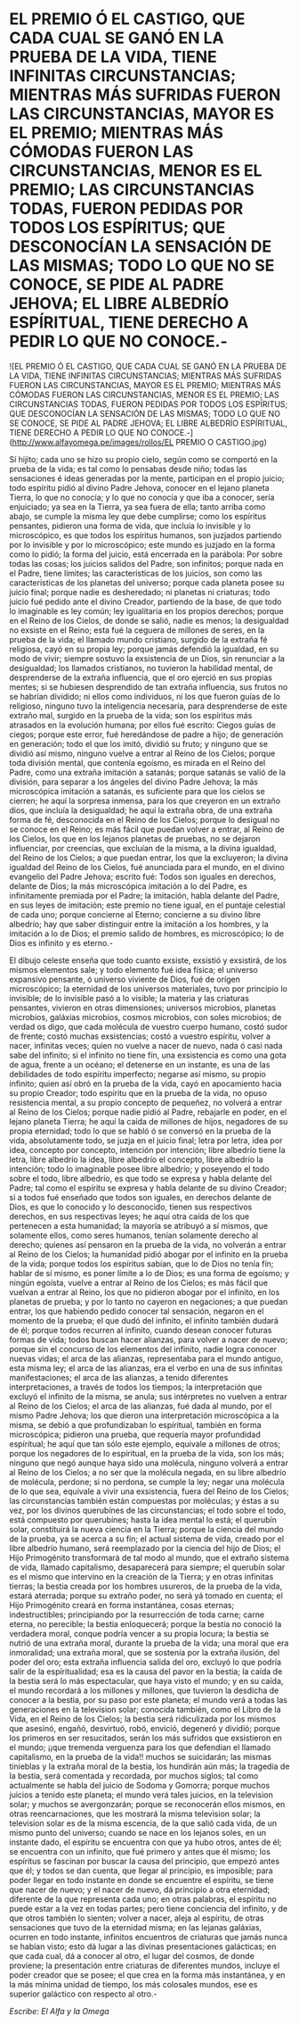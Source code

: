 # EL PREMIO Ó EL CASTIGO, QUE CADA CUAL SE GANÓ EN LA PRUEBA DE LA VIDA, TIENE INFINITAS CIRCUNSTANCIAS; MIENTRAS MÁS SUFRIDAS FUERON LAS CIRCUNSTANCIAS, MAYOR ES EL PREMIO; MIENTRAS MÁS CÓMODAS FUERON LAS CIRCUNSTANCIAS, MENOR ES EL PREMIO; LAS CIRCUNSTANCIAS TODAS, FUERON PEDIDAS POR TODOS LOS ESPÍRITUS; QUE DESCONOCÍAN LA SENSACIÓN DE LAS MISMAS; TODO LO QUE NO SE CONOCE, SE PIDE AL PADRE JEHOVA; EL LIBRE ALBEDRÍO ESPÍRITUAL, TIENE DERECHO A PEDIR LO QUE NO CONOCE.-

![EL PREMIO Ó EL CASTIGO, QUE CADA CUAL SE GANÓ EN LA PRUEBA DE LA VIDA, TIENE INFINITAS CIRCUNSTANCIAS; MIENTRAS MÁS SUFRIDAS FUERON LAS CIRCUNSTANCIAS, MAYOR ES EL PREMIO; MIENTRAS MÁS CÓMODAS FUERON LAS CIRCUNSTANCIAS, MENOR ES EL PREMIO; LAS CIRCUNSTANCIAS TODAS, FUERON PEDIDAS POR TODOS LOS ESPÍRITUS; QUE DESCONOCÍAN LA SENSACIÓN DE LAS MISMAS; TODO LO QUE NO SE CONOCE, SE PIDE AL PADRE JEHOVA; EL LIBRE ALBEDRÍO ESPÍRITUAL, TIENE DERECHO A PEDIR LO QUE NO CONOCE.-](http://www.alfayomega.pe/images/rollos/EL PREMIO O CASTIGO.jpg)

Sí hijito; cada uno se hizo su propio cielo, según como se comportó en la prueba de la vida; es tal como lo pensabas desde niño; todas las sensaciones é ideas generadas por la mente, participan en el propio juicio; todo espíritu pidió al divino Padre Jehova, conocer en el lejano planeta Tierra, lo que no conocía; y lo que no conocía y que iba a conocer, sería enjuiciado; ya sea en la Tierra, ya sea fuera de ella; tanto arriba como abajo, se cumple la misma ley que debe cumplirse; como los espíritus pensantes, pidieron una forma de vida, que incluía lo invisible y lo microscópico, es que todos los espíritus humanos, son juzjados partiendo por lo invisible y por lo microscópico; este mundo es juzjado en la forma como lo pidió; la forma del juicio, está encerrada en la parábola: Por sobre todas las cosas; los juicios salidos del Padre, son infinitos; porque nada en el Padre, tiene límites; las características de los juicios, son como las características de los planetas del universo; porque cada planeta posee su juicio final; porque nadie es desheredado; ni planetas ni criaturas; todo juicio fué pedido ante el divino Creador, partiendo de la base, de que todo lo imaginable es ley común; ley igualitaria en los propios derechos; porque en el Reino de los Cielos, de donde se salió, nadie es menos; la desigualdad no exsiste en el Reino; esta fué la ceguera de millones de seres, en la prueba de la vida; el llamado mundo cristiano, surgido de la extraña fé religiosa, cayó en su propia ley; porque jamás defendió la igualdad, en su modo de vivir; siempre sostuvo la exsistencia de un Dios, sin renunciar a la desigualdad; los llamados cristianos, no tuvieron la habilidad mental, de desprenderse de la extraña influencia, que el oro ejerció en sus propias mentes; si se hubiesen desprendido de tan extraña influencia, sus frutos no se habrían dividido; ni ellos como individuos, ni los que fueron guías de lo religioso, ninguno tuvo la inteligencia necesaria, para desprenderse de este extraño mal, surgido en la prueba de la vida; son los espíritus más atrasados en la evolución humana; por ellos fué escrito: Ciegos guías de ciegos; porque este error, fué heredándose de padre a hijo; de generación en generación; todo el que los imitó, dividió su fruto; y ninguno que se dividió así mismo, ninguno vuelve a entrar al Reino de los Cielos; porque toda división mental, que contenía egoísmo, es mirada en el Reino del Padre, como una extraña imitación a satanás; porque satanás se valió de la división, para separar a los ángeles del divino Padre Jehova; la más microscópica imitación a satanás, es suficiente para que los cielos se cierren; he aquí la sorpresa inmensa, para los que creyeron en un extraño dios, que incluía la desigualdad; he aquí la extraña obra, de una extraña forma de fé, desconocida en el Reino de los Cielos; porque lo desigual no se conoce en el Reino; es más fácil que puedan volver a entrar, al Reino de los Cielos, los que en los lejanos planetas de pruebas, no se dejaron influenciar, por creencias, que excluían de la misma, a la divina igualdad, del Reino de los Cielos; a que puedan entrar, los que la excluyeron; la divina igualdad del Reino de los Cielos, fué anunciada para el mundo, en el divino evangelio del Padre Jehova; escrito fué: Todos son iguales en derechos, delante de Dios; la más microscópica imitación a lo del Padre, es infinitamente premiada por el Padre; la imitación, habla delante del Padre, en sus leyes de imitación; este premio no tiene igual, en el puntaje celestial de cada uno; porque concierne al Eterno; concierne a su divino libre albedrío; hay que saber distinguir entre la imitación a los hombres, y la imitación a lo de Dios; el premio salido de hombres, es microscópico; lo de Dios es infinito y es eterno.-

El dibujo celeste enseña que todo cuanto exsiste, exsistió y exsistirá, de los mismos elementos sale; y todo elemento fué idea física; el universo expansivo pensante, ó universo viviente de Dios, fué de orígen microscópico; la eternidad de los universos materiales, tuvo por principio lo invisible; de lo invisible pasó a lo visible; la materia y las criaturas pensantes, vivieron en otras dimensiones; universos microbios, planetas microbios, galáxias microbios, cosmos microbios, con soles microbios; de verdad os digo, que cada molécula de vuestro cuerpo humano, costó sudor de frente; costó muchas exsistencias; costó a vuestro espíritu, volver a nacer, infinitas veces; quien no vuelve a nacer de nuevo, nada ó casi nada sabe del infinito; si el infinito no tiene fín, una exsistencia es como una gota de agua, frente a un océano; el detenerse en un instante, es una de las debilidades de todo espíritu imperfecto; negarse así mismo, su propio infinito; quien así obró en la prueba de la vida, cayó en apocamiento hacia su propio Creador; todo espíritu que en la prueba de la vida, no opuso resistencia mental, a su propio concepto de pequeñez, no volverá a entrar al Reino de los Cielos; porque nadie pidió al Padre, rebajarle en poder, en el lejano planeta Tierra; he aquí la caída de millones de hijos, negadores de su propia eternidad; todo lo que se habló ó se conversó en la prueba de la vida, absolutamente todo, se juzja en el juicio final; letra por letra, idea por idea, concepto por concepto, intención por intención; libre albedrío tiene la letra, libre albedrío la idea, libre albedrío el concepto, libre albedrío la intención; todo lo imaginable posee libre albedrío; y poseyendo el todo sobre el todo, libre albedrío, es que todo se expresa y habla delante del Padre; tal como el espíritu se expresa y habla delante de su divino Creador; si a todos fué enseñado que todos son iguales, en derechos delante de Dios, es que lo conocido y lo desconocido, tienen sus respectivos derechos, en sus respectivas leyes; he aquí otra caída de los que pertenecen a esta humanidad; la mayoría se atribuyó a sí mismos, que solamente ellos, como seres humanos, tenían solamente derecho al derecho; quienes así pensaron en la prueba de la vida, no volverán a entrar al Reino de los Cielos; la humanidad pidió abogar por el infinito en la prueba de la vida; porque todos los espíritus sabían, que lo de Dios no tenía fín; hablar de sí mismo, es poner límite a lo de Dios; es una forma de egoísmo; y ningún egoísta, vuelve a entrar al Reino de los Cielos; es más fácil que vuelvan a entrar al Reino, los que no pidieron abogar por el infinito, en los planetas de prueba; y por lo tanto no cayeron en negaciones; a que puedan entrar, los que habiendo pedido conocer tal sensación, negaron en el momento de la prueba; el que dudó del infinito, el infinito también dudará de él; porque todos recurren al infinito, cuando desean conocer futuras formas de vida; todos buscan hacer alianzas, para volver a nacer de nuevo; porque sin el concurso de los elementos del infinito, nadie logra conocer nuevas vidas; el arca de las alianzas, representaba para el mundo antiguo, esta misma ley; el arca de las alianzas, era el verbo en una de sus infinitas manifestaciones; el arca de las alianzas, a tenido diferentes interpretaciones, a través de todos los tiempos; la interpretación que excluyó el infinito de la misma, se anula; sus intérpretes no vuelven a entrar al Reino de los Cielos; el arca de las alianzas, fué dada al mundo, por el mismo Padre Jehova; los que dieron una interpretación microscópica a la misma, se debió a que profundizaban lo espíritual, también en forma microscópica; pidieron una prueba, que requería mayor profundidad espíritual; he aquí que tan sólo este ejemplo, equivale a millones de otros; porque los negadores de lo espíritual, en la prueba de la vida, son los más; ninguno que negó aunque haya sido una molécula, ninguno volverá a entrar al Reino de los Cielos; a no ser que la molécula negada, en su libre albedrío de molécula, perdone; si no perdona, se cumple la ley; negar una molécula de lo que sea, equivale a vivir una exsistencia, fuera del Reino de los Cielos; las circunstancias también están compuestas por moléculas; y éstas a su vez, por los divinos querubínes de las circunstancias; el todo sobre el todo, está compuesto por querubínes; hasta la idea mental lo está; el querubín solar, constituirá la nueva ciencia en la Tierra; porque la ciencia del mundo de la prueba, ya se acerca a su fín; el actual sistema de vida, creado por el libre albedrío humano, será reemplazado por la ciencia del hijo de Dios; el Hijo Primogénito transformará de tal modo al mundo, que el extraño sistema de vida, llamado capitalismo, desaparecerá para siempre; el querubín solar es el mismo que intervino en la creación de la Tierra; y en otras infinitas tierras; la bestia creada por los hombres usureros, de la prueba de la vida, estará aterrada; porque su extraño poder, no será yá tomado en cuenta; el Hijo Primogénito creará en forma instantánea, cosas eternas; indestructibles; principiando por la resurrección de toda carne; carne eterna, no perecible; la bestia enloquecerá; porque la bestia no conoció la verdadera moral, conque podría vencer a su propia locura; la bestia se nutrió de una extraña moral, durante la prueba de la vida; una moral que era inmoralidad; una extraña moral, que se sostenía por la extraña ilusión, del poder del oro; esta extraña influencia salida del oro, excluyó lo que podría salir de la espíritualidad; esa es la causa del pavor en la bestia; la caída de la bestia será lo más espectacular, que haya visto el mundo; y en su caída, el mundo recordará a los millones y millones, que tuvieron la desdicha de conocer a la bestia, por su paso por este planeta; el mundo verá a todas las generaciones en la television solar; conocida también, como el Libro de la Vida, en el Reino de los Cielos; la bestia será ridiculizada por los mismos que asesinó, engañó, desvirtuó, robó, envició, degeneró y dividió; porque los primeros en ser resucitados, serán los más sufridos que exsistieron en el mundo; ¡¡que tremenda verguenza para los que defendían el llamado capitalismo, en la prueba de la vida!! muchos se suicidarán; las mismas tinieblas y la extraña moral de la bestia, los hundirán aún más; la tragedia de la bestia, será comentada y recordada, por muchos siglos; tal como actualmente se habla del juicio de Sodoma y Gomorra; porque muchos juicios a tenido este planeta; el mundo verá tales juicios, en la television solar; y muchos se avergonzarán; porque se reconocerán ellos mismos, en otras reencarnaciones, que les mostrará la misma television solar; la television solar es de la misma escencia, de la que salió cada vida, de un mismo punto del universo; cuando se nace en los lejanos soles, en un instante dado, el espíritu se encuentra con que ya hubo otros, antes de él; se encuentra con un infinito, que fué primero y antes que él mismo; los espíritus se fascinan por buscar la causa del principio, que empezó antes que él; y todos se dan cuenta, que llegar al principio, es imposible; para poder llegar en todo instante en donde se encuentre el espíritu, se tiene que nacer de nuevo; y el nacer de nuevo, dá principio a otra eternidad; diferente de la que representa cada uno; en otras palabras, el espíritu no puede estar a la vez en todas partes; pero tiene conciencia del infinito, y de que otros también lo sienten; volver a nacer, aleja al espíritu, de otras sensaciones que tuvo de la eternidad misma; en las lejanas galáxias, ocurren en todo instante, infinitos encuentros de criaturas que jamás nunca se habían visto; esto dá lugar a las divinas presentaciones galácticas; en que cada cual, dá a conocer al otro, el lugar del cosmos, de donde proviene; la presentación entre criaturas de diferentes mundos, incluye el poder creador que se posee; el que crea en la forma más instantánea, y en la más mínima unidad de tiempo, los más colosales mundos, ese es superior galáctico con respecto al otro.-

*Escribe: El Alfa y la Omega*
